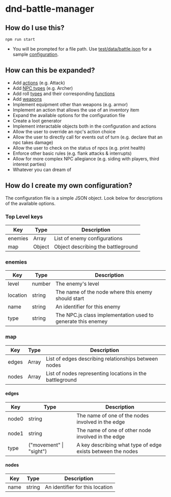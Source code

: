 # dnd-battle-manager
## How do I use this?
```
npm run start
```
* You will be prompted for a file path. Use [test/data/battle.json](https://github.com/jocr1627/dnd-battle-manager/blob/master/test/data/battle.json) for a sample [configuration](#config).

## How can this be expanded?
* Add [actions](https://github.com/jocr1627/dnd-battle-manager/blob/master/src/Actions.js) (e.g. Attack)
* Add [NPC types](https://github.com/jocr1627/dnd-battle-manager/blob/master/src/character/NPC.js) (e.g. Archer)
* Add roll [types](https://github.com/jocr1627/dnd-battle-manager/blob/master/src/RollTypes.js) and their corresponding [functions](https://github.com/jocr1627/dnd-battle-manager/blob/master/src/RollFns.js)
* Add [weapons](https://github.com/jocr1627/dnd-battle-manager/blob/master/src/Weapons.js)
* Implement equipment other than weapons (e.g. armor)
* Implement an action that allows the use of an inventory item
* Expand the available options for the configuration file
* Create a loot generator
* Implement interactable objects both in the configuration and actions
* Allow the user to override an npc's action choice
* Allow the user to directly call for events out of turn (e.g. declare that an npc takes damage)
* Allow the user to check on the status of npcs (e.g. print health)
* Enforce other basic rules (e.g. flank attacks & interrupts)
* Allow for more complex NPC allegiance (e.g. siding with players, third interest parties)
* Whatever you can dream of

<a name="config"></a>

## How do I create my own configuration?
The configuration file is a simple JSON object. Look below for descriptions of
the available options.

### Top Level keys
|Key|Type|Description|
|---|---|---|
|enemies|Array|List of enemy configurations|
|map|Object|Object describing the battleground|

### enemies
|Key|Type|Description|
|---|---|---|
|level|number|The enemy's level|
|location|string|The name of the node where this enemy should start|
|name|string|An identifier for this enemy|
|type|string|The NPC.js class implementation used to generate this enemey|

### map
|Key|Type|Description|
|---|---|---|
|edges|Array|List of edges describing relationships between nodes|
|nodes|Array|List of nodes representing locations in the battleground|

#### edges
|Key|Type|Description|
|---|---|---|
|node0|string|The name of one of the nodes involved in the edge|
|node1|string|The name of one of other node involved in the edge|
|type|("movement" &#124; "sight")|A key describing what type of edge exists between the nodes|

#### nodes
|Key|Type|Description|
|---|---|---|
|name|string|An identifier for this location|
